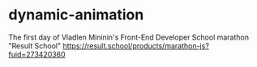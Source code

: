 # dynamic-animation
The first day of Vladlen Mininin's Front-End Developer School marathon "Result School" https://result.school/products/marathon-js?fuid=273420360
